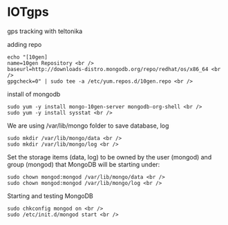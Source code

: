 # IOTgps
gps tracking with teltonika

adding repo

```
echo "[10gen]
name=10gen Repository <br />
baseurl=http://downloads-distro.mongodb.org/repo/redhat/os/x86_64 <br />
gpgcheck=0" | sudo tee -a /etc/yum.repos.d/10gen.repo <br />
```

install of mongodb

```
sudo yum -y install mongo-10gen-server mongodb-org-shell <br />
sudo yum -y install sysstat <br />
```
We are using /var/lib/mongo folder to save database, log


```
sudo mkdir /var/lib/mongo/data <br />
sudo mkdir /var/lib/mongo/log <br />

```
Set the storage items (data, log) to be owned by the user (mongod) and group (mongod) that MongoDB will be starting under:

```
sudo chown mongod:mongod /var/lib/mongo/data <br />
sudo chown mongod:mongod /var/lib/mongo/log <br />
```

Starting and testing MongoDB

```
sudo chkconfig mongod on <br />
sudo /etc/init.d/mongod start <br />
```